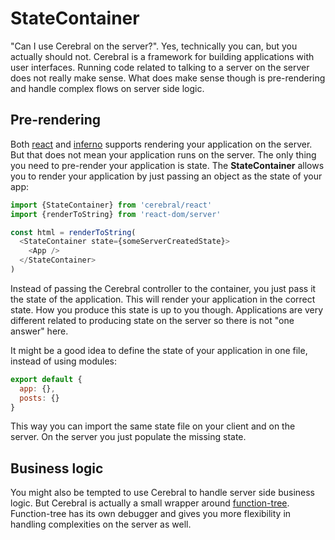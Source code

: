 # StateContainer

"Can I use Cerebral on the server?". Yes, technically you can, but you actually should not. Cerebral is a framework for building applications with user interfaces. Running code related to talking to a server on the server does not really make sense. What does make sense though is pre-rendering and handle complex flows on server side logic.

## Pre-rendering
Both [react](https://facebook.github.io/react/) and [inferno](https://github.com/trueadm/inferno) supports rendering your application on the server. But that does not mean your application runs on the server. The only thing you need to pre-render your application is state. The **StateContainer** allows you to render your application by just passing an object as the state of your app:

```js
import {StateContainer} from 'cerebral/react'
import {renderToString} from 'react-dom/server'

const html = renderToString(
  <StateContainer state={someServerCreatedState}>
    <App />
  </StateContainer>
)
```

Instead of passing the Cerebral controller to the container, you just pass it the state of the application. This will render your application in the correct state. How you produce this state is up to you though. Applications are very different related to producing state on the server so there is not "one answer" here.

It might be a good idea to define the state of your application in one file, instead of using modules:

```js
export default {
  app: {},
  posts: {}
}
```

This way you can import the same state file on your client and on the server. On the server you just populate the missing state.

## Business logic
You might also be tempted to use Cerebral to handle server side business logic. But Cerebral is actually a small wrapper around [function-tree](https://github.com/cerebral/function-tree). Function-tree has its own debugger and gives you more flexibility in handling complexities on the server as well.
